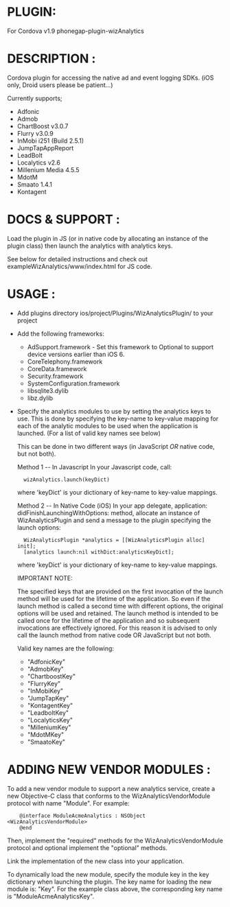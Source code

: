 # PLUGIN: 
For Cordova v1.9
phonegap-plugin-wizAnalytics


# DESCRIPTION :

Cordova plugin for accessing the native ad and event logging SDKs. 
(iOS only, Droid users please be patient...)

Currently supports;
- Adfonic
- Admob
- ChartBoost v3.0.7
- Flurry v3.0.9
- InMobi i251 (Build 2.5.1)
- JumpTapAppReport
- LeadBolt
- Localytics v2.6
- Millenium Media 4.5.5
- MdotM
- Smaato 1.4.1
- Kontagent



# DOCS & SUPPORT :

Load the plugin in JS (or in native code by allocating an instance of the plugin
class) then launch the analytics with analytics keys.

See below for detailed instructions and check out exampleWizAnalytics/www/index.html for JS code.

# USAGE :

- Add plugins directory ios/project/Plugins/WizAnalyticsPlugin/ to your project
- Add the following frameworks:
	- AdSupport.framework - Set this framework to Optional to support device versions earlier than iOS 6.
	- CoreTelephony.framework
	- CoreData.framework
	- Security.framework
	- SystemConfiguration.framework
	- libsqlite3.dylib
	- libz.dylib

- Specify the analytics modules to use by setting the analytics keys to use.
  This is done by specifying the key-name to key-value mapping for each of the
  analytic modules to be used when the application is launched. (For a list of
  valid key names see below)

  This can be done in two different ways (in JavaScript *OR* native code, but
  not both).

  Method 1 -- In Javascript
	In your Javascript code, call:

		wizAnalytics.launch(keyDict)

	where 'keyDict' is your dictionary of key-name to key-value mappings.

  Method 2 -- In Native Code (iOS)
	In your app delegate, application: didFinishLaunchingWithOptions: method,
	allocate an instance of WizAnalyticsPlugin and send a message to the plugin
	specifying the launch options:

		WizAnalyticsPlugin *analytics = [[WizAnalyticsPlugin alloc] init];
		[analytics launch:nil withDict:analyticsKeyDict];

	where 'keyDict' is your dictionary of key-name to key-value mappings.

  IMPORTANT NOTE:

	The specified keys that are provided on the first invocation of the launch
	method will be used for the lifetime of the application.  So even if the
	launch method is called a second time with different options, the original
	options will be used and retained.  The launch method is intended to be
	called once for the lifetime of the application and so subsequent
	invocations are effectively ignored.  For this reason it is advised to only
	call the launch method from native code OR JavaScript but not both.

  Valid key names are the following:
	- "AdfonicKey"
	- "AdmobKey"
	- "ChartboostKey"
	- "FlurryKey"
	- "InMobiKey"
	- "JumpTapKey"
	- "KontagentKey"
	- "LeadboltKey"
	- "LocalyticsKey"
	- "MilleniumKey"
	- "MdotMKey"
	- "SmaatoKey"

# ADDING NEW VENDOR MODULES :

To add a new vendor module to support a new analytics service, create a new
Objective-C class that conforms to the WizAnalyticsVendorModule protocol with
name "Module<XXX>".  For example:

		@interface ModuleAcmeAnalytics : NSObject <WizAnalyticsVendorModule>
		@end

Then, implement the "required" methods for the WizAnalyticsVendorModule protocol
and optional implement the "optional" methods.

Link the implementation of the new class into your application.

To dynamically load the new module, specify the module key in the key dictionary
when launching the plugin.  The key name for loading the new module is:
"<class-name>Key".  For the example class above, the corresponding key name
is "ModuleAcmeAnalyticsKey".  
